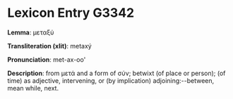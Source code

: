 # Lexicon Entry G3342

**Lemma**: μεταξύ

**Transliteration (xlit)**: metaxý

**Pronunciation**: met-ax-oo'

**Description**:
from μετά and a form of σύν; betwixt (of place or person); (of time) as adjective, intervening, or (by implication) adjoining:--between, mean while, next.
